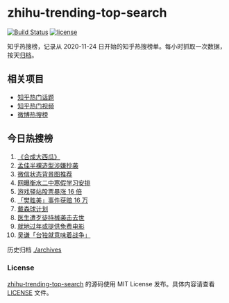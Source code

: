 # zhihu-trending-top-search

[![Build Status](https://github.com/justjavac/zhihu-trending-top-search/workflows/ci/badge.svg?branch=main)](https://github.com/justjavac/zhihu-trending-top-search/actions)
[![license](https://img.shields.io/github/license/justjavac/zhihu-trending-top-search)](https://github.com/justjavac/zhihu-trending-top-search/blob/main/LICENSE)

知乎热搜榜，记录从 2020-11-24 日开始的知乎热搜榜单。每小时抓取一次数据，按天[归档](./archives)。

## 相关项目

- [知乎热门话题](https://github.com/justjavac/zhihu-trending-hot-questions)
- [知乎热门视频](https://github.com/justjavac/zhihu-trending-hot-video)
- [微博热搜榜](https://github.com/justjavac/weibo-trending-hot-search)

## 今日热搜榜

<!-- BEGIN -->
<!-- 最后更新时间 Fri Jan 29 2021 00:11:32 GMT+0800 (CST) -->
1. [《合成大西瓜》](https://www.zhihu.com/search?q=合成大西瓜)
1. [孟佳半裸造型涉嫌抄袭](https://www.zhihu.com/search?q=孟佳)
1. [微信状态背景图推荐](https://www.zhihu.com/search?q=微信状态背景图)
1. [网曝衡水二中寒假学习安排](https://www.zhihu.com/search?q=衡水二中)
1. [游戏驿站股票暴涨 16 倍](https://www.zhihu.com/search?q=游戏驿站)
1. [「樊胜美」事件获赔 16 万](https://www.zhihu.com/search?q=现实版樊胜美)
1. [戴森球计划](https://www.zhihu.com/search?q=戴森球计划)
1. [医生遭歹徒持械袭击去世](https://www.zhihu.com/search?q=江西伤医事件)
1. [就地过年或提供免费电影](https://www.zhihu.com/search?q=就地过年)
1. [吴谦「台独就意味着战争」](https://www.zhihu.com/search?q=台独)
<!-- END -->

历史归档 [./archives](./archives)

### License

[zhihu-trending-top-search](https://github.com/justjavac/zhihu-trending-top-search) 的源码使用 MIT License 发布。具体内容请查看 [LICENSE](./LICENSE) 文件。
